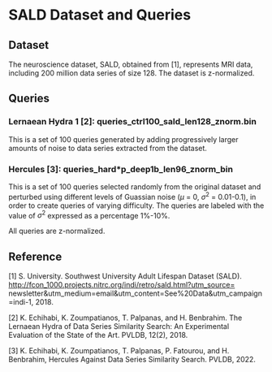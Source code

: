 # SALD Dataset and Queries 

## Dataset

The neuroscience dataset, SALD, obtained from [1], represents MRI data, including
200 million data series of size 128. The dataset is z-normalized.

## Queries

### Lernaean Hydra 1 [2]: queries_ctrl100_sald_len128_znorm.bin
This is a set of 100 queries generated by adding progressively larger amounts of
noise to data series extracted from the dataset. 

### Hercules [3]: queries_hard*p_deep1b_len96_znorm_bin
This is a set of 100 queries selected randomly from the original dataset and
perturbed using different levels of Guassian noise ($\mu$ = 0, $\sigma^2$ = 0.01-0.1),
in order to create queries of varying difficulty. The queries are labeled with the value
of $\sigma^2$ expressed as a percentage 1%-10%.

All queries are z-normalized.

## Reference
[1] S. University. Southwest University Adult Lifespan Dataset (SALD).
    http://fcon_1000.projects.nitrc.org/indi/retro/sald.html?utm_source=
    newsletter&utm_medium=email&utm_content=See%20Data&utm_campaign=indi-1, 2018.

[2] K. Echihabi, K. Zoumpatianos, T. Palpanas, and H. Benbrahim. The Lernaean
    Hydra of Data Series Similarity Search: An Experimental Evaluation of the
    State of the Art. PVLDB, 12(2), 2018.

[3] K. Echihabi, K. Zoumpatianos, T. Palpanas, P. Fatourou, and H. Benbrahim, 
    Hercules Against Data Series Similarity Search. PVLDB, 2022.
